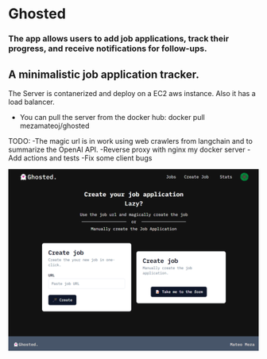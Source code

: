 # Ghosted

### The app allows users to add job applications, track their progress, and receive notifications for follow-ups.

## A minimalistic job application tracker.

The Server is contanerized and deploy on a EC2 aws instance. Also it has a load balancer.
- You can pull the server from the docker hub: docker pull mezamateoj/ghosted

TODO:
-The magic url is in work using web crawlers from langchain and to summarize the OpenAI API.
-Reverse proxy with nginx my docker server
-Add actions and tests
-Fix some client bugs


![Ghosted APP](/Ghosted.png)
